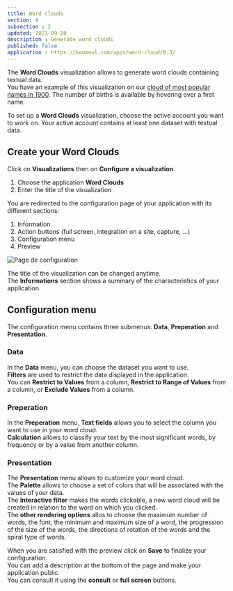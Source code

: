 ```yaml
---
title: Word clouds
section: 8
subsection : 2
updated: 2021-09-20
description : Generate word clouds
published: false
application : https://koumoul.com/apps/word-cloud/0.3/
---
```


The **Word Clouds** visualization allows to generate word clouds containing textual data.  
You have an example of this visualization on our [cloud of most popular names in 1900](https://opendata.koumoul.com/reuses/prenom-par-annee). The number of births is available by hovering over a first name.

To set up a **Word Clouds** visualization, choose the active account you want to work on. Your active account contains at least one dataset with textual data.

## Create your Word Clouds
Click on **Visualizations** then on **Configure a visualization**.

1. Choose the application **Word Clouds**
2. Enter the title of the visualization

<p>
</p>

You are redirected to the configuration page of your application with its different sections:  

1. Information
2. Action buttons (full screen, integration on a site, capture, ...)
3. Configuration menu
4. Preview

![Page de configuration](./images/user-guide-backoffice/nuages-config.jpg)

The title of the visualization can be changed anytime.  
The **Informations** section shows a summary of the characteristics of your application.

## Configuration menu

The configuration menu contains three submenus: **Data**, **Preperation** and **Presentation**.  

### Data

In the **Data** menu, you can choose the dataset you want to use.  
**Filters** are used to restrict the data displayed in the application.  
You can **Restrict to Values** from a column, **Restrict to Range of Values​​** from a column, or **Exclude Values** from a column.

### Preperation

In the **Preperation** menu, **Text fields** allows you to select the column you want to use in your word cloud.  
**Calculation** allows to classify your text by the most significant words, by frequency or by a value from another column.

### Presentation

The **Presentation** menu allows to customize your word cloud.  
The **Palette** allows to choose a set of colors that will be associated with the values ​​of your data.  
The **Interactive filter** makes the words clickable, a new word cloud will be created in relation to the word on which you clicked.  
The **other rendering options** allos to choose the maximum number of words, the font, the minimum and maximum size of a word, the progression of the size of the words, the directions of rotation of the words and the spiral type of words.

When you are satisfied with the preview click on **Save** to finalize your configuration.  
You can add a description at the bottom of the page and make your application public.  
You can consult it using the **consult** or **full screen** buttons.
